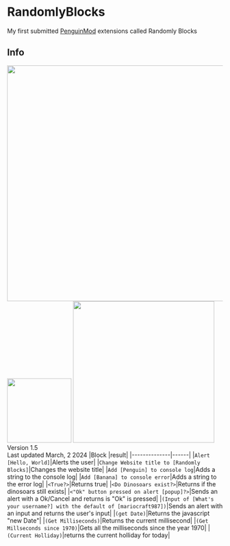 # RandomlyBlocks
My first submitted [PenguinMod](https://penguinmod.com) extensions called Randomly Blocks
## Info
<img src="https://github.com/mariocraft987/RandomlyBlocks/assets/154646419/f3a2edb0-d468-4648-a558-70a03f32e6fe" width="550"><br/>
<img src="https://github.com/mariocraft987/RandomlyBlocks/assets/154646419/235c055b-8b70-4032-a3af-7f373bc08c5e" width="150">
<img src="https://github.com/mariocraft987/RandomlyBlocks/assets/154646419/c55768de-42e7-42eb-938a-1b0335602ade" width="330">
<br/>
Version 1.5<br/>
Last updated March, 2 2024
|Block        |result|
|--------------|------|
|`Alert [Hello, World]`|Alerts the user|
|`Change Website title to [Randomly Blocks]`|Changes the website title|
|`Add [Penguin] to console log`|Adds a string to the console log|
|`Add [Banana] to console error`|Adds a string to the error log|
|`<True?>`|Returns true|
|`<Do Dinosoars exist?>`|Returns if the dinosoars still exists|
|`<"Ok" button pressed on alert [popup]?>`|Sends an alert with a Ok/Cancel and returns is "Ok" is pressed|
|`(Input of [What's your username?] with the default of [mariocraft987])`|Sends an alert with an input and returns the user's input|
|`(get Date)`|Returns the javascript "new Date"|
|`(Get Milliseconds)`|Returns the current millisecond|
|`(Get Millseconds since 1970)`|Gets all the milliseconds since the year 1970|
|`(Current Holliday)`|returns the current holliday for today|
